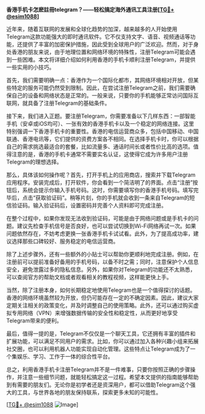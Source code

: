 **香港手机卡怎麽註冊telegram？——轻松搞定海外通讯工具注册[[TG💪+ @esim1088](https://t.me/s/esim1088)]**

近年来，随着互联网的发展和全球化趋势的加深，越来越多的人开始使用Telegram这款功能强大的即时通讯软件。它不仅支持文字、语音、视频通话等功能，还提供了丰富的加密保护措施，因此受到全球用户的广泛欢迎。然而，对于身处香港的朋友来说，由于地理位置和网络环境的特殊性，注册Telegram可能会遇到一些困难。本文将详细介绍如何利用香港的手机卡顺利注册Telegram，并提供一些实用的小技巧。

首先，我们需要明确一点：香港作为一个国际化都市，其网络环境相对开放，但某些特定的服务可能仍然受到限制。因此，在尝试注册Telegram之前，我们需要确保自己的设备和网络状态是正常的。一般来说，只要你的手机能够正常访问国际互联网，就具备了注册Telegram的基础条件。

接下来，我们进入正题。要注册Telegram，你需要准备以下几样东西：一部智能手机（安卓或iOS均可）、一张有效的香港手机卡以及一个稳定的网络连接。这里特别强调一下香港手机卡的重要性。香港的电信运营商众多，包括中国移动、中国联通、香港电讯等，它们提供的资费方案各不相同。在选择手机卡时，你可以根据自己的需求挑选最适合的套餐，比如流量多、通话时间长或者性价比高的选项。值得注意的是，香港的手机卡通常不需要实名认证，这使得它成为许多用户注册Telegram的理想选择。

那么，具体该如何操作呢？首先，打开手机上的应用商店，搜索并下载Telegram应用程序。安装完成后，打开软件，你会看到一个简洁明了的界面。点击“注册”按钮后，系统会提示你输入手机号码。这时，你需要填写你的香港手机号码。填写完毕后，点击“获取验证码”。稍等片刻，你的手机就会收到一条来自Telegram的短信验证码。输入验证码后，设置密码并完善个人资料即可完成注册。

在整个过程中，如果你发现无法收到验证码，可能是由于网络问题或是手机卡的问题。建议先检查手机信号是否良好，也可以尝试切换到Wi-Fi网络再试一次。如果问题依然存在，不妨考虑更换一张香港手机卡试试看。此外，为了提高成功率，建议选择那些口碑较好、服务稳定的电信运营商。

除了上述步骤外，还有一些额外的小贴士可以帮助你更顺利地完成注册。例如，在注册前可以提前准备好备用的手机号码，以备不时之需；同时，注意保护个人信息安全，避免泄露过多的隐私信息。另外，如果你对Telegram的功能还不太熟悉，可以查阅官方的帮助文档或者观看相关的教程视频，这样能更快上手。

当然，除了注册本身，如何长期稳定地使用Telegram也是一个值得探讨的话题。香港的网络环境虽然较为开放，但仍可能存在一定的不确定因素。因此，建议大家定期关注相关的政策变化，并及时调整自己的使用策略。此外，还可以通过购买虚拟专用网络（VPN）来增强数据传输的安全性和稳定性，从而更好地享受Telegram带来的便利。

最后，值得一提的是，Telegram不仅仅是一个聊天工具，它还拥有丰富的插件和扩展功能，可以满足不同用户的需求。比如，你可以通过加入各种兴趣小组来拓展社交圈，也可以利用机器人功能实现自动化管理。这些特点让Telegram成为了一个集娱乐、学习、工作于一体的综合性平台。

总之，利用香港手机卡注册Telegram并不是一件难事，只要你按照正确的步骤操作，并注意一些细节问题，就能轻松搞定这一过程。希望本文提供的指南能够帮助到有需要的朋友们。无论你是初学者还是资深用户，都可以借助Telegram这个强大的工具，与世界各地的朋友保持联系，探索更多未知的可能性。

[[TG💪+ @esim1088](https://t.me/s/esim1088) ![Image](https://i.postimg.cc/4NQfJmqS/Snipaste-2025-05-13-00-14-12.png)]